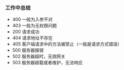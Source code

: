### 工作中总结
+ 400 一般为入参不对
+ 403 一般为无权限问题
+ 200 请求成功
+ 404 请求地址不存在
+ 405 客户端请求中的方法被禁止（一般是请求方式错误）
+ 500 服务器报错
+ 502 服务器超时，无效网关
+ 503 服务器超载或者维护，无法响应
